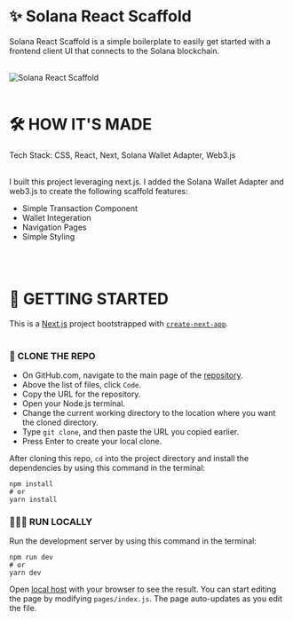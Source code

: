 # ✨ Solana React Scaffold

Solana React Scaffold is a simple boilerplate to easily get started with a frontend client UI that connects to the Solana blockchain.
<br></br>

![Solana React Scaffold](https://github.com/comeworkwith-me/solana-react-scaffold/blob/main/public/solana%20react%20scaffold.png?raw=true)
<br></br>

# 🛠️ HOW IT'S MADE

Tech Stack: CSS, React, Next, Solana Wallet Adapter, Web3.js
<br></br>

I built this project leveraging next.js. I added the Solana Wallet Adapter and web3.js to create the following scaffold features:

- Simple Transaction Component
- Wallet Integeration
- Navigation Pages
- Simple Styling

<br></br>

# 🤔 GETTING STARTED

This is a [Next.js](https://nextjs.org/) project bootstrapped with [`create-next-app`](https://github.com/vercel/next.js/tree/canary/packages/create-next-app).
<br></br>

### 👯 CLONE THE REPO
- On GitHub.com, navigate to the main page of the [repository](https://github.com/comeworkwith-me/solana-react-scaffold).
- Above the list of files, click `Code`.
- Copy the URL for the repository.
- Open your Node.js terminal.
- Change the current working directory to the location where you want the cloned directory.
- Type `git clone`, and then paste the URL you copied earlier.
- Press Enter to create your local clone.

After cloning this repo, `cd` into the project directory and install the dependencies by using this command in the terminal:

```
npm install
# or
yarn install
```

### 🏃🏾‍♀️ RUN LOCALLY

Run the development server by using this command in the terminal:

```
npm run dev
# or
yarn dev
```


Open [local host](http://localhost:3000) with your browser to see the result. You can start editing the page by modifying `pages/index.js`. The page auto-updates as you edit the file.

